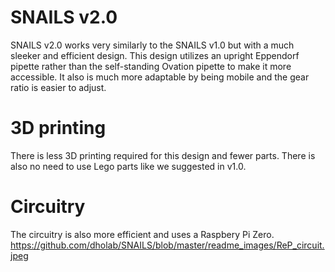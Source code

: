 # SNAILS v2.0

SNAILS v2.0 works very similarly to the SNAILS v1.0 but with a much sleeker and efficient design. This design utilizes an upright Eppendorf pipette rather than the self-standing Ovation pipette to make it more accessible. It also is much more adaptable by being mobile and the gear ratio is easier to adjust.

# 3D printing
There is less 3D printing required for this design and fewer parts. There is also no need to use Lego parts like we suggested in v1.0.

# Circuitry
The circuitry is also more efficient and uses a Raspbery Pi Zero.
https://github.com/dholab/SNAILS/blob/master/readme_images/ReP_circuit.jpeg
